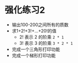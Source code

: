 # 强化练习2

- 输出100-200之间所有的质数
- 求1+2!+3!+...+20!的值
  - 2! 表示 2 的阶乘 `2 * 1`
  - 3! 表示 3 的阶乘 `3 * 2 * 1`
- 完成一个三角形打印功能
- 完成一个梯形打印功能

